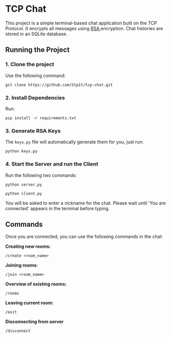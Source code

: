 # TCP Chat
This project is a simple terminal-based chat application built on the TCP Protocol. It encrypts all messages using <a href=https://en.wikipedia.org/wiki/RSA_(cryptosystem)> RSA </a> encryption. Chat histories are stored in an SQLite database.
 ## Running the Project
### 1. Clone the project
Use the following command:
``` 
git clone https://github.com/Stp1t/tcp-chat.git
 ```
### 2. Install Dependencies
Run:
```
pip install -r requirements.txt
```
### 3. Generate RSA Keys
The ```keys.py``` file will automatically generate them for you, just run:
```
python keys.py
```
### 4. Start the Server and run the Client
Run the following two commands:
```
python server.py
```
```
python client.py
```
You will be asked to enter a nickname for the chat.
Please wait until 'You are connected' appears in the terminal before typing.

## Commands
Once you are connected, you can use the following commands in the chat:

**Creating new rooms:**
```
/create <room_name>  
```
**Joining rooms:**
```
/join <room_name>
```
**Overview of existing rooms:**
```
/rooms
```
**Leaving current room:**
```
/exit
```
**Disconnecting from server**
```
/disconnect
```
